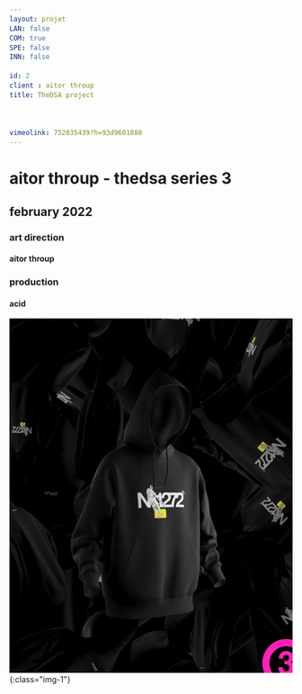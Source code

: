 ```yaml
---
layout: projet
LAN: false  
COM: true
SPE: false
INN: false

id: 2
client : aitor throup
title: TheDSA project  



vimeolink: 752035439?h=93d9601888
---
```


# aitor throup - thedsa series 3
## february 2022
### art direction 
#### aitor throup
### production
#### acid

![](/assets/projets/hoodie.png){:class="img-1"}
